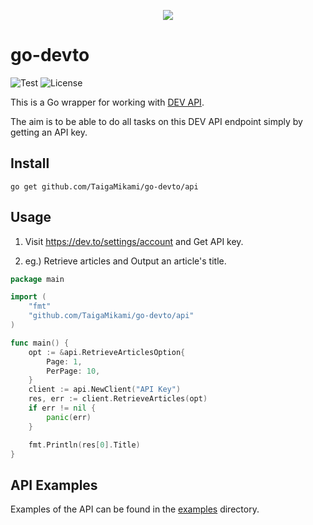 <p align="center">
  <img src="https://user-images.githubusercontent.com/25325947/83355285-723ac780-a399-11ea-9413-2689f86671de.png" />
</p>

# go-devto
![Test](https://github.com/TaigaMikami/go-devto/workflows/Test/badge.svg)
![License](https://img.shields.io/github/license/TaigaMikami/go-devto)

This is a Go wrapper for working with [DEV API](https://docs.dev.to/api/).

The aim is to be able to do all tasks on this DEV API endpoint simply by getting an API key.

## Install
```
go get github.com/TaigaMikami/go-devto/api
```

## Usage
1. Visit https://dev.to/settings/account and Get API key.

2. eg.) Retrieve articles and Output an article's title.

```go
package main

import (
	"fmt"
	"github.com/TaigaMikami/go-devto/api"
)

func main() {
	opt := &api.RetrieveArticlesOption{
		Page: 1,
		PerPage: 10,
	}
	client := api.NewClient("API Key")
	res, err := client.RetrieveArticles(opt)
	if err != nil {
		panic(err)
	}

	fmt.Println(res[0].Title)
}
```

## API Examples
Examples of the API can be found in the [examples](https://github.com/TaigaMikami/go-devto/tree/master/example) directory.


